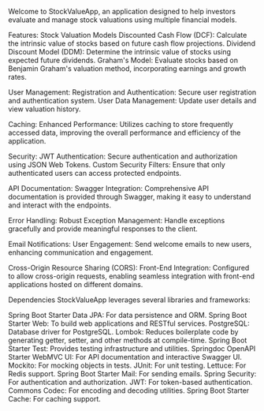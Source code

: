 Welcome to StockValueApp, an application designed to help investors evaluate and manage stock valuations using multiple financial models.

Features:
Stock Valuation Models
Discounted Cash Flow (DCF): Calculate the intrinsic value of stocks based on future cash flow projections.
Dividend Discount Model (DDM): Determine the intrinsic value of stocks using expected future dividends.
Graham's Model: Evaluate stocks based on Benjamin Graham's valuation method, incorporating earnings and growth rates.

User Management:
Registration and Authentication: Secure user registration and authentication system.
User Data Management: Update user details and view valuation history.

Caching:
Enhanced Performance: Utilizes caching to store frequently accessed data, improving the overall performance and efficiency of the application.

Security:
JWT Authentication: Secure authentication and authorization using JSON Web Tokens.
Custom Security Filters: Ensure that only authenticated users can access protected endpoints.

API Documentation:
Swagger Integration: Comprehensive API documentation is provided through Swagger, making it easy to understand and interact with the endpoints.

Error Handling:
Robust Exception Management: Handle exceptions gracefully and provide meaningful responses to the client.

Email Notifications:
User Engagement: Send welcome emails to new users, enhancing communication and engagement.

Cross-Origin Resource Sharing (CORS):
Front-End Integration: Configured to allow cross-origin requests, enabling seamless integration with front-end applications hosted on different domains.

Dependencies
StockValueApp leverages several libraries and frameworks:

Spring Boot Starter Data JPA: For data persistence and ORM.
Spring Boot Starter Web: To build web applications and RESTful services.
PostgreSQL: Database driver for PostgreSQL.
Lombok: Reduces boilerplate code by generating getter, setter, and other methods at compile-time.
Spring Boot Starter Test: Provides testing infrastructure and utilities.
Springdoc OpenAPI Starter WebMVC UI: For API documentation and interactive Swagger UI.
Mockito: For mocking objects in tests.
JUnit: For unit testing.
Lettuce: For Redis support.
Spring Boot Starter Mail: For sending emails.
Spring Security: For authentication and authorization.
JWT: For token-based authentication.
Commons Codec: For encoding and decoding utilities.
Spring Boot Starter Cache: For caching support.
